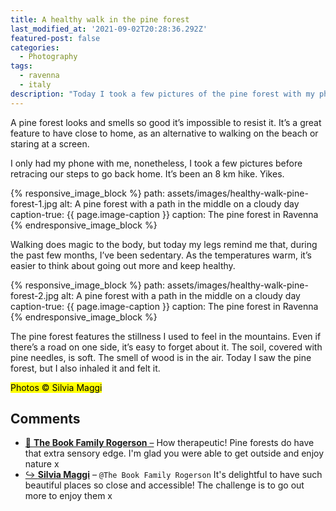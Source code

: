 ```yaml
---
title: A healthy walk in the pine forest
last_modified_at: '2021-09-02T20:28:36.292Z'
featured-post: false
categories:
  - Photography
tags:
  - ravenna
  - italy
description: "Today I took a few pictures of the pine forest with my phone. It's a great feature to have close to home as an alternative to walking on the beach."
---
```

<p class="lead">A pine forest looks and smells so good it’s impossible to resist it. It’s a great feature to have close to home, as an alternative to walking on the beach or staring at a screen.</p>

<!--more-->

I only had my phone with me, nonetheless, I took a few pictures before retracing our steps to go back home. It’s been an 8 km hike. Yikes.

{% responsive_image_block %}
  path: assets/images/healthy-walk-pine-forest-1.jpg
  alt: A pine forest with a path in the middle on a cloudy day
  caption-true: {{ page.image-caption }}
  caption: The pine forest in Ravenna
{% endresponsive_image_block %}

Walking does magic to the body, but today my legs remind me that, during the past few months, I’ve been sedentary. As the temperatures warm, it’s easier to think about going out more and keep healthy.

{% responsive_image_block %}
  path: assets/images/healthy-walk-pine-forest-2.jpg
  alt: A pine forest with a path in the middle on a cloudy day
  caption-true: {{ page.image-caption }}
  caption: The pine forest in Ravenna
{% endresponsive_image_block %}

The pine forest features the stillness I used to feel in the mountains. Even if there’s a road on one side, it’s easy to forget about it. The soil, covered with pine needles, is soft. The smell of wood is in the air. Today I saw the pine forest, but I also inhaled it and felt it.

<p class="detached"><mark class="smd-highlight small">Photos &copy; Silvia Maggi</mark></p>

<div class="smd-responses my-5 pt-3">
  <h2>Comments</h2>
  <div class="webmentions">
    <ul class="comments">
      <li>
        <a class="reaction" rel="nofollow ugc" title="mentioned" href="https://www.thebookfamilyrogerson.com/">💬 <strong>The Book Family Rogerson</strong>&nbsp;&ndash;</a>
        <span>How therapeutic! Pine forests do have that extra sensory edge. I'm glad you were able to get outside and enjoy nature x</span>
      </li>
      <li class="reaction-reply">
        <a class="reaction" title="mentioned" href="{{ site.url }}">↪️ <strong>Silvia Maggi</strong></a>&nbsp;&ndash;&nbsp;<code>@The Book Family Rogerson</code>
        <span> It's delightful to have such beautiful places so close and accessible! The challenge is to go out more to enjoy them x</span>
      </li>
    </ul>
  </div>
</div>
